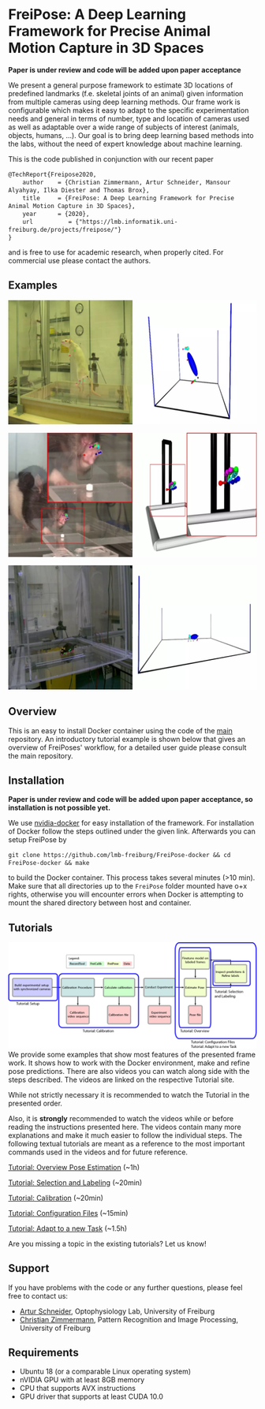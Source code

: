 # FreiPose: A Deep Learning Framework for Precise Animal Motion Capture in 3D Spaces

**Paper is under review and code will be added upon paper acceptance**


We present a general purpose framework to estimate 3D locations of predefined landmarks (f.e. skeletal joints of an animal)
 given information from multiple cameras using deep learning methods.
Our frame work is configurable which makes it easy to adapt to the specific experimentation needs and general in terms of
number, type and location of cameras used as well as adaptable over a wide range of subjects of interest (animals, objects, humans, ...). 
Our goal is to bring deep learning based methods into the labs, without the need of expert knowledge about machine learning.

This is the code published in conjunction with our recent paper
    
    @TechReport{Freipose2020,
        author    = {Christian Zimmermann, Artur Schneider, Mansour Alyahyay, Ilka Diester and Thomas Brox},
        title     = {FreiPose: A Deep Learning Framework for Precise Animal Motion Capture in 3D Spaces},
        year      = {2020},
        url          = {"https://lmb.informatik.uni-freiburg.de/projects/freipose/"}
    }
     
and is free to use for academic research, when properly cited. For commercial use please contact the authors.


## Examples

![teaser](examples/teaser.webp)

![teaser](examples/teaser_reaching.webp)

![teaser](examples/teaser_mouse.webp)

## Overview

This is an easy to install Docker container using the code of the [main](https://github.com/lmb-freiburg/FreiPose) repository.
An introductory tutorial example is shown below that gives an overview of FreiPoses' workflow, for a detailed user guide please consult the main repository.

## Installation
**Paper is under review and code will be added upon paper acceptance, so installation is not possible yet.**

We use [nvidia-docker](https://github.com/NVIDIA/nvidia-docker#quick-start) for easy installation of the framework.
For installation of Docker follow the steps outlined under the given link. Afterwards you can setup FreiPose by

    git clone https://github.com/lmb-freiburg/FreiPose-docker && cd FreiPose-docker && make 
    
to build the Docker container. This process takes several minutes (>10 min). Make sure that all directories up to the `FreiPose` folder mounted have o+x rights, otherwise you will encounter errors when Docker is attempting to mount the shared directory between host and container.
    
    
## Tutorials
![teaser](examples/workflow.png)
We provide some examples that show most features of the presented frame work. It shows how to work with the Docker 
environment, make and refine pose predictions. There are also videos you can watch along side with the steps described.
The videos are linked on the respective Tutorial site.

While not strictly necessary it is recommended to watch the Tutorial in the presented order.

Also, it is **strongly** recommended to watch the videos while or before reading the instructions presented here.
The videos contain many more explanations and make it much easier to follow the individual steps. 
The following textual tutorials are meant as a reference to the most important commands used in the videos and for 
future reference. 

[Tutorial: Overview Pose Estimation](https://github.com/lmb-freiburg/FreiPose-docker/blob/master/Tutorial_OverviewPose.md)  (~1h)

[Tutorial: Selection and Labeling](https://github.com/lmb-freiburg/FreiPose-docker/blob/master/Tutorial_SelectionLabeling.md)  (~20min)

[Tutorial: Calibration](https://github.com/lmb-freiburg/FreiPose-docker/blob/master/Tutorial_Calibration.md)  (~20min)

[Tutorial: Configuration Files](https://github.com/lmb-freiburg/FreiPose-docker/blob/master/Tutorial_Configuration.md)  (~15min)

[Tutorial: Adapt to a new Task](https://github.com/lmb-freiburg/FreiPose-docker/blob/master/Tutorial_NewTask.md)  (~1.5h)

Are you missing a topic in the existing tutorials? Let us know!


## Support
If you have problems with the code or any further questions, please feel free to contact us:


- [Artur Schneider](https://www.optophysiology.uni-freiburg.de/labmembers/artur), Optophysiology Lab, University of Freiburg
- [Christian Zimmermann](https://lmb.informatik.uni-freiburg.de/people/zimmermc/), Pattern Recognition and Image Processing, University of Freiburg
     

## Requirements

- Ubuntu 18 (or a comparable Linux operating system)
- nVIDIA GPU with at least 8GB memory
- CPU that supports AVX instructions
- GPU driver that supports at least CUDA 10.0  
